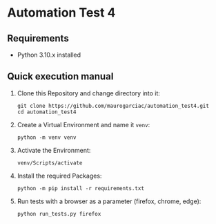 # Automation Test 4
## Requirements

* Python 3.10.x installed

## Quick execution manual

1. Clone this Repository and change directory into it:
    ```shell
    git clone https://github.com/maurogarciac/automation_test4.git
    cd automation_test4
    ```
2. Create a Virtual Environment and name it `venv`:
    ```shell
    python -m venv venv
    ```
3. Activate the Environment:
    ```shell
    venv/Scripts/activate
    ```
4. Install the required Packages:
    ```shell
    python -m pip install -r requirements.txt
    ``` 
5. Run tests with a browser as a parameter (firefox, chrome, edge):
    ```shell
    python run_tests.py firefox
    ```